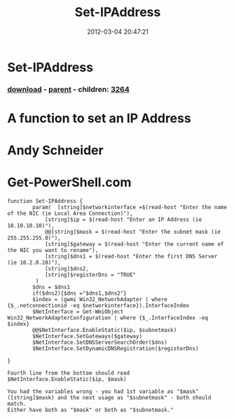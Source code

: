 ﻿---
pid:            3263
poster:         mynameis911
title:          Set-IPAddress
date:           2012-03-04 20:47:21
format:         posh
parent:         531
parent:         531
children:       3264
---

# Set-IPAddress

### [download](3263.ps1) - [parent](531.md) - children: [3264](3264.md)

# A function to set an IP Address
# Andy Schneider
# Get-PowerShell.com

```posh
function Set-IPAddress {
		param(	[string]$networkinterface =$(read-host "Enter the name of the NIC (ie Local Area Connection)"),
			[string]$ip = $(read-host "Enter an IP Address (ie 10.10.10.10)"),
			@@[string]$mask = $(read-host "Enter the subnet mask (ie 255.255.255.0)"),
			[string]$gateway = $(read-host "Enter the current name of the NIC you want to rename"),
			[string]$dns1 = $(read-host "Enter the first DNS Server (ie 10.2.0.28)"),
			[string]$dns2,
			[string]$registerDns = "TRUE"
		 )
		$dns = $dns1
		if($dns2){$dns ="$dns1,$dns2"}
		$index = (gwmi Win32_NetworkAdapter | where {$_.netconnectionid -eq $networkinterface}).InterfaceIndex
		$NetInterface = Get-WmiObject Win32_NetworkAdapterConfiguration | where {$_.InterfaceIndex -eq $index}
		@@$NetInterface.EnableStatic($ip, $subnetmask)
		$NetInterface.SetGateways($gateway)
		$NetInterface.SetDNSServerSearchOrder($dns)
		$NetInterface.SetDynamicDNSRegistration($registerDns)
		
}

Fourth line from the bottom should read $NetInterface.EnableStatic($ip, $mask)

You had the variables wrong - you had 1st variable as "$mask" ([string]$mask) and the next usage as "$subnetmask" - both should match.
Either have both as "$mask" or both as "$subnetmask."
```
